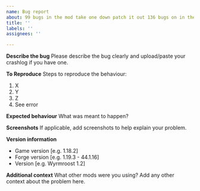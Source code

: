 ```yaml
---
name: Bug report
about: 99 bugs in the mod take one down patch it out 136 bugs on in the mod.
title: ''
labels: ''
assignees: ''

---
```


**Describe the bug**
Please describe the bug clearly and upload/paste your crashlog if you have one.

**To Reproduce**
Steps to reproduce the behaviour:
1. X
2. Y
3. Z
4. See error

**Expected behaviour**
What was meant to happen?

**Screenshots**
If applicable, add screenshots to help explain your problem.

**Version information**
 - Game version [e.g. 1.18.2]
 - Forge version [e.g. 1.19.3 - 44.1.16]
 - Version [e.g. Wyrmroost 1.2]

**Additional context**
What other mods were you using?
Add any other context about the problem here.

